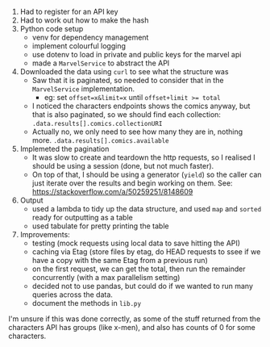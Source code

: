 1. Had to register for an API key
2. Had to work out how to make the hash
3. Python code setup
   - venv for dependency management
   - implement colourful logging
   - use dotenv to load in private and public keys for the marvel api
   - made a `MarvelService` to abstract the API
3. Downloaded the data using `curl` to see what the structure was
   - Saw that it is paginated, so needed to consider that in the `MarvelService` implementation.
     - eg: set `offset=x&limit=x` until `offset+limit >= total`
   - I noticed the characters endpoints shows the comics anyway, but that is also paginated, so we should find each collection: `.data.results[].comics.collectionURI`
   - Actually no, we only need to see how many they are in, nothing more. `.data.results[].comics.available`
4. Implemeted the pagination
   - It was slow to create and teardown the http requests, so I realised I should be using a session (done, but not much faster).
   - On top of that, I should be using a generator (`yield`) so the caller can just iterate over the results and begin working on them. See: https://stackoverflow.com/a/50259251/8148609
5. Output
   - used a lambda to tidy up the data structure, and used `map` and `sorted` ready for outputting as a table
   - used tabulate for pretty printing the table
5. Improvements:
   - testing (mock requests using local data to save hitting the API)
   - caching via Etag (store files by etag, do HEAD requests to ssee if we have a copy with the same Etag from a previous run)
   - on the first request, we can get the total, then run the remainder concurrently (with a max parallelism setting)
   - decided not to use pandas, but could do if we wanted to run many queries across the data.
   - document the methods in `lib.py`

I'm unsure if this was done correctly, as some of the stuff returned from the characters API has groups (like x-men), and also has counts of 0 for some characters.
